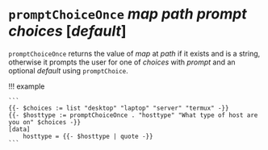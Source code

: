 # `promptChoiceOnce` *map* *path* *prompt* *choices* [*default*]

`promptChoiceOnce` returns the value of *map* at *path* if it exists and is a
string, otherwise it prompts the user for one of *choices* with *prompt* and an
optional *default* using `promptChoice`.

!!! example

    ```
    {{- $choices := list "desktop" "laptop" "server" "termux" -}}
    {{- $hosttype := promptChoiceOnce . "hosttype" "What type of host are you on" $choices -}}
    [data]
        hosttype = {{- $hosttype | quote -}}
    ```
